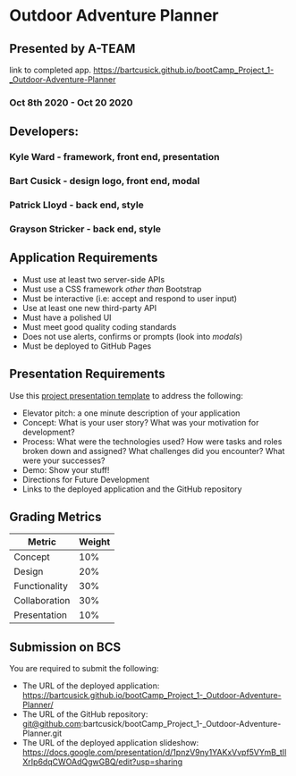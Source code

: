 # Outdoor Adventure Planner
## Presented by A-TEAM
link to completed app.
https://bartcusick.github.io/bootCamp_Project_1-_Outdoor-Adventure-Planner 

### Oct 8th 2020 - Oct 20 2020
## Developers:
### Kyle Ward - framework, front end, presentation
### Bart Cusick - design logo, front end, modal
### Patrick Lloyd - back end, style
### Grayson Stricker - back end, style

## Application Requirements
* Must use at least two server-side APIs
* Must use a CSS framework _other than_ Bootstrap
* Must be interactive (i.e: accept and respond to user input)
* Use at least one new third-party API
* Must have a polished UI
* Must meet good quality coding standards
* Does not use alerts, confirms or prompts (look into _modals_)
* Must be deployed to GitHub Pages
## Presentation Requirements
Use this [project presentation template](https://docs.google.com/presentation/d/1_u8TKy5zW5UlrVQVnyDEZ0unGI2tjQPDEpA0FNuBKAw/edit?usp=sharing) to address the following:
* Elevator pitch: a one minute description of your application
* Concept: What is your user story? What was your motivation for development?
* Process: What were the technologies used? How were tasks and roles broken down and assigned? What challenges did you encounter? What were your successes?
* Demo: Show your stuff!
* Directions for Future Development
* Links to the deployed application and the GitHub repository
## Grading Metrics
| Metric | Weight |
| --- | --- |
| Concept | 10% |
| Design | 20% |
| Functionality | 30% |
| Collaboration | 30% |
| Presentation | 10% |
## Submission on BCS
You are required to submit the following:
* The URL of the deployed application: https://bartcusick.github.io/bootCamp_Project_1-_Outdoor-Adventure-Planner/
* The URL of the GitHub repository: git@github.com:bartcusick/bootCamp_Project_1-_Outdoor-Adventure-Planner.git
* The URL of the deployed application slideshow: https://docs.google.com/presentation/d/1pnzV9ny1YAKxVvpf5VYmB_tIlXrIp6dqCWOAdQgwGBQ/edit?usp=sharing